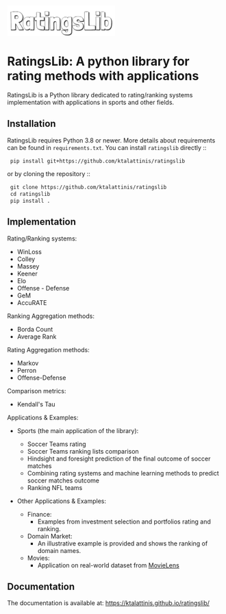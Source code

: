 <img src="docs/source/images/RatingsLib.png" width="50%" />

# RatingsLib: A python library for rating methods with applications

RatingsLib is a Python library dedicated to rating/ranking systems implementation 
with applications in sports and other fields. 

## Installation

RatingsLib requires Python 3.8 or newer. More details about requirements can be found in ``requirements.txt``.
You can install ``ratingslib`` directly ::
```
 pip install git+https://github.com/ktalattinis/ratingslib
```
or by cloning the repository ::
```
 git clone https://github.com/ktalattinis/ratingslib
 cd ratingslib
 pip install .
```
## Implementation
Rating/Ranking systems:
 * WinLoss
 * Colley
 * Massey
 * Keener
 * Elo
 * Offense - Defense
 * GeM
 * AccuRATE

Ranking Aggregation methods:
 * Borda Count
 * Average Rank

Rating Aggregation methods:
 * Markov
 * Perron
 * Offense-Defense

Comparison metrics:
 * Kendall's Tau

Applications & Examples:
   * Sports (the main application of the library):
      * Soccer Teams rating
      * Soccer Teams ranking lists comparison
      * Hindsight and foresight prediction of the final outcome of soccer matches
      * Combining rating systems and machine learning methods to predict soccer matches outcome
      * Ranking NFL teams

   * Other Applications & Examples:
      * Finance:
        * Examples from investment selection and portfolios rating and ranking.
      * Domain Market:
        * An illustrative example is provided and shows the ranking of domain names.
      * Movies:
        * Application on real-world dataset from [MovieLens](https://grouplens.org/datasets/movielens/)

## Documentation
The documentation is available at: https://ktalattinis.github.io/ratingslib/





